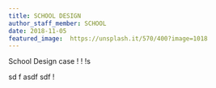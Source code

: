 ```yaml
---
title: SCHOOL DESIGN
author_staff_member: SCHOOL
date: 2018-11-05
featured_image:  https://unsplash.it/570/400?image=1018
---
```

School Design case
!
!
!s

sd
f
asdf
sdf
!
